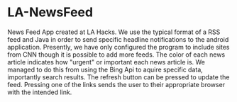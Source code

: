 # LA-NewsFeed
News Feed App created at LA Hacks. We use the typical format of a RSS feed and Java in order to send specific
headline notifications to the android application. Presently, we have only configured the program to include sites from CNN 
though it is possible to add more feeds. The color of each news article indicates how "urgent" or important each news 
article is. We managed to do this from using the Bing Api to aquire specific data, importantly search results. The refresh 
button can be pressed to update the feed. Pressing one of the links sends the user to their appropriate browser with the 
intended link.
